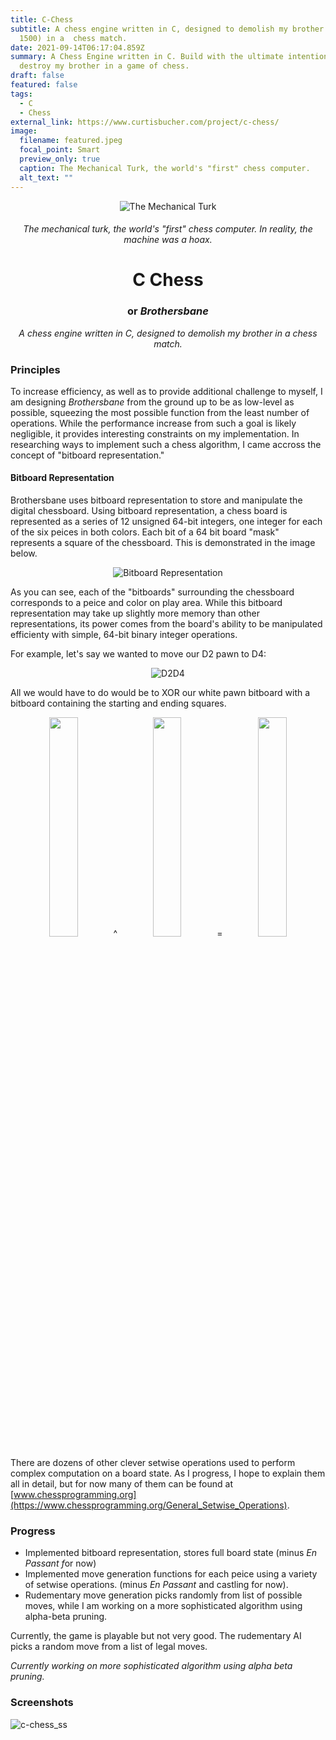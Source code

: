 ```yaml
---
title: C-Chess
subtitle: A chess engine written in C, designed to demolish my brother (ELO
  1500) in a  chess match.
date: 2021-09-14T06:17:04.859Z
summary: A Chess Engine written in C. Build with the ultimate intention to
  destroy my brother in a game of chess.
draft: false
featured: false
tags:
  - C
  - Chess
external_link: https://www.curtisbucher.com/project/c-chess/
image:
  filename: featured.jpeg
  focal_point: Smart
  preview_only: true
  caption: The Mechanical Turk, the world's "first" chess computer.
  alt_text: ""
---
```

<p align = "center">
  <img src="https://www.curtisbucher.com/uploads/mechanica_turk.jpeg" alt="The Mechanical Turk" />
</p>

<h6 align="center"> The mechanical turk, the world's "first" chess computer. In reality, the machine was a hoax.</h6>

<h1 align="center">C Chess</h1> <h3 align="center">or <i>Brothersbane</i> </h3> <p align="center"><i>A chess engine written in C, designed to demolish my brother in a chess match.</i> </p>

### Principles

To increase efficiency, as well as to provide additional challenge to myself, I am designing *Brothersbane* from the ground up to be as low-level as possible, squeezing the most possible function from the least number of operations. While the performance increase from such a goal is likely negligible, it provides interesting constraints on my implementation. In researching ways to implement such a chess algorithm, I came accross the concept of "bitboard representation."

#### Bitboard Representation

Brothersbane uses bitboard representation to store and manipulate the digital chessboard. Using bitboard representation, a chess board is represented as a series of 12 unsigned 64-bit integers, one integer for each of the six peices in both colors. Each bit of a 64 bit board "mask" represents a square of the chessboard. This is demonstrated in the image below.

<p align = "center">
  <img src="https://www.chessprogramming.org/images/3/37/Bitboard.gif" alt="Bitboard Representation" />
</p>

As you can see, each of the "bitboards" surrounding the chessboard corresponds to a peice and color on play area. While this bitboard representation may take up slightly more memory than other representations, its power comes from the board's ability to be manipulated efficienty with simple, 64-bit binary integer operations.

For example, let's say we wanted to move our D2 pawn to D4:
<p align = "center">
  <img src="https://backscattering.de/web-boardimage/board.svg?fen=rnbqkbnr/pppppppp/8/8/3P4/8/PPP1PPPP/RNBQKBNR%20w%20KQkq%20-%200%201&orientation=white&lastMove=d2d4" alt="D2D4" />
</p>

All we would have to do would be to XOR our white pawn bitboard with a bitboard containing the starting and ending squares.

<p align = "center">
  <img width="30%" src="https://backscattering.de/web-boardimage/board.svg?fen=8/8/8/8/8/8/PPPPPPPP/8%20w%20-%20-%200%201&orientation=white"/> ^ 
  <img width="30%" src="https://backscattering.de/web-boardimage/board.svg?fen=8/8/8/8/8/8/8/8&orientation=white&lastMove=d2d4"/> = 
  <img width="30%" src="https://backscattering.de/web-boardimage/board.svg?fen=8/8/8/8/3P4/8/PPP1PPPP/8%20w%20-%20-%200%201&orientation=white" /> 
</p>

There are dozens of other clever setwise operations used to perform complex computation on a board state. As I progress, I hope to explain them all in detail, but for now many of them can be found at [www.chessprogramming.org](https://www.chessprogramming.org/General_Setwise_Operations).

### Progress

* Implemented bitboard representation, stores full board state (minus *En Passant f*or now)
* Implemented move generation functions for each peice using a variety of setwise operations. (minus *En Passant* and castling for now).
* Rudementary move generation picks randomly from list of possible moves, while I am working on a more sophisticated algorithm using alpha-beta pruning.

Currently, the game is playable but not very good. The rudementary AI picks a random move from a list of legal moves.

*Currently working on more sophisticated algorithm using alpha beta pruning.*

### Screenshots

![c-chess_ss](https://www.curtisbucher.com/uploads/c-chess_ss.png)

